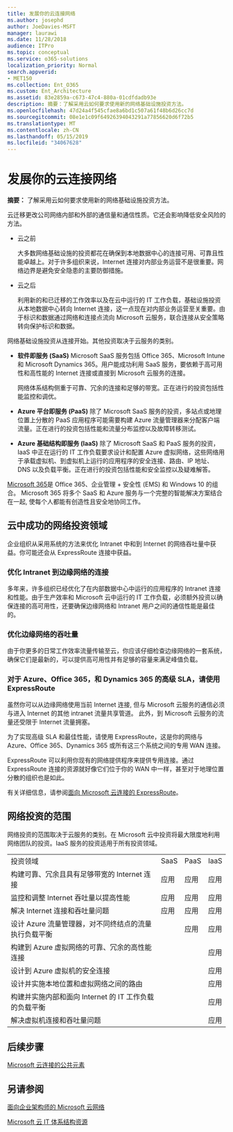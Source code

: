 ```yaml
---
title: 发展你的云连接网络
ms.author: josephd
author: JoeDavies-MSFT
manager: laurawi
ms.date: 11/28/2018
audience: ITPro
ms.topic: conceptual
ms.service: o365-solutions
localization_priority: Normal
search.appverid:
- MET150
ms.collection: Ent_O365
ms.custom: Ent_Architecture
ms.assetid: 83e2859a-c673-47c4-880a-01cdfdadb93e
description: 摘要：了解采用云如何要求使用新的网络基础设施投资方法。
ms.openlocfilehash: 47d24a4f545cfae8a6bd1c507a61f48b6d26cc7d
ms.sourcegitcommit: 08e1e1c09f64926394043291a77856620d6f72b5
ms.translationtype: MT
ms.contentlocale: zh-CN
ms.lasthandoff: 05/15/2019
ms.locfileid: "34067628"
---
```

# <a name="evolving-your-network-for-cloud-connectivity"></a>发展你的云连接网络

 **摘要：** 了解采用云如何要求使用新的网络基础设施投资方法。
  
云迁移更改公司网络内部和外部的通信量和通信性质。它还会影响降低安全风险的方法。
  
- 云之前
    
    大多数网络基础设施的投资都花在确保到本地数据中心的连接可用、可靠且性能卓越上。对于许多组织来说，Internet 连接对内部业务运营不是很重要。网络边界是避免安全隐患的主要防御措施。
    
- 云之后
    
    利用新的和已迁移的工作效率以及在云中运行的 IT 工作负载，基础设施投资从本地数据中心转向 Internet 连接，这一点现在对内部业务运营至关重要。由于标识和数据通过网络和连接点流向 Microsoft 云服务，联合连接从安全策略转向保护标识和数据。
    
网络基础设施投资从连接开始。其他投资取决于云服务的类别。
  
- **软件即服务 (SaaS)** Microsoft SaaS 服务包括 Office 365、Microsoft Intune 和 Microsoft Dynamics 365。用户能成功利用 SaaS 服务，要依赖于高可用性和高性能的 Internet 连接或直接到 Microsoft 云服务的连接。
    
    网络体系结构侧重于可靠、冗余的连接和足够的带宽。正在进行的投资包括性能监控和调优。
    
- **Azure 平台即服务 (PaaS)** 除了 Microsoft SaaS 服务的投资，多站点或地理位置上分散的 PaaS 应用程序可能需要构建 Azure 流量管理器来分配客户端流量。正在进行的投资包括性能和流量分布监控以及故障转移测试。
    
- **Azure 基础结构即服务 (IaaS)** 除了 Microsoft SaaS 和 PaaS 服务的投资，IaaS 中正在运行的 IT 工作负载要求设计和配置 Azure 虚拟网络，这些网络用于承载虚拟机、到虚拟机上运行的应用程序的安全连接、路由、IP 地址、DNS 以及负载平衡。正在进行的投资包括性能和安全监控以及疑难解答。

[Microsoft 365](https://www.microsoft.com/microsoft-365)是 Office 365、企业管理 + 安全性 (EMS) 和 Windows 10 的组合。 Microsoft 365 将多个 SaaS 和 Azure 服务与一个完整的智能解决方案结合在一起, 使每个人都能有创造性且安全地协同工作。
    
## <a name="areas-of-networking-investment-for-success-in-the-cloud"></a>云中成功的网络投资领域

企业组织从采用系统的方法来优化 Intranet 中和到 Internet 的网络吞吐量中获益。你可能还会从 ExpressRoute 连接中获益。
  
### <a name="optimize-intranet-connectivity-to-your-edge-network"></a>优化 Intranet 到边缘网络的连接

多年来，许多组织已经优化了在内部数据中心中运行的应用程序的 Intranet 连接和性能。由于生产效率和 Microsoft 云中运行的 IT 工作负载，必须额外投资以确保连接的高可用性，还要确保边缘网络和 Intranet 用户之间的通信性能是最佳的。
  
### <a name="optimize-throughput-at-your-edge-network"></a>优化边缘网络的吞吐量

由于你更多的日常工作效率流量传输至云，你应该仔细检查边缘网络的一套系统，确保它们是最新的，可以提供高可用性并有足够的容量来满足峰值负载。
  
### <a name="for-a-high-sla-to-azure-office-365-and-dynamics-365-use-expressroute"></a>对于 Azure、Office 365，和 Dynamics 365 的高级 SLA，请使用 ExpressRoute

虽然你可以从边缘网络使用当前 Internet 连接, 但与 Microsoft 云服务的通信必须与进入 Internet 的其他 intranet 流量共享管道。 此外，到 Microsoft 云服务的流量还受限于 Internet 流量拥塞。
  
为了实现高级 SLA 和最佳性能，请使用 ExpressRoute，这是你的网络与 Azure、Office 365、Dynamics 365 或所有这三个系统之间的专用 WAN 连接。 
  
ExpressRoute 可以利用你现有的网络提供程序来提供专用连接。通过 ExpressRoute 连接的资源就好像它们位于你的 WAN 中一样，甚至对于地理位置分散的组织也是如此。
  
有关详细信息，请参阅[面向 Microsoft 云连接的 ExpressRoute](expressroute-for-microsoft-cloud-connectivity.md)。
  
## <a name="scope-of-network-investments"></a>网络投资的范围

网络投资的范围取决于云服务的类别。在 Microsoft 云中投资将最大限度地利用网络团队的投资。IaaS 服务的投资适用于所有投资领域。
  
|||||
|:-----|:-----|:-----|:-----|
|投资领域  <br/> |SaaS  <br/> |PaaS  <br/> |IaaS  <br/> |
|构建可靠、冗余且具有足够带宽的 Internet 连接  <br/> |应用  <br/> |应用  <br/> |应用  <br/> |
|监控和调整 Internet 吞吐量以提高性能  <br/> |应用  <br/> |应用  <br/> |应用  <br/> |
|解决 Internet 连接和吞吐量问题  <br/> |应用  <br/> |应用  <br/> |应用  <br/> |
|设计 Azure 流量管理器，对不同终结点的流量执行负载平衡  <br/> ||应用  <br/> |应用  <br/> |
|构建到 Azure 虚拟网络的可靠、冗余的高性能连接  <br/> |||应用  <br/> |
|设计到 Azure 虚拟机的安全连接  <br/> |||应用  <br/> |
|设计并实施本地位置和虚拟网络之间的路由  <br/> |||应用  <br/> |
|构建并实施内部和面向 Internet 的 IT 工作负载的负载平衡  <br/> |||应用  <br/> |
|解决虚拟机连接和吞吐量问题  <br/> |||应用  <br/> |
   
## <a name="next-step"></a>后续步骤

[Microsoft 云连接的公共元素](common-elements-of-microsoft-cloud-connectivity.md)

## <a name="see-also"></a>另请参阅

[面向企业架构师的 Microsoft 云网络](microsoft-cloud-networking-for-enterprise-architects.md)
  
[Microsoft 云 IT 体系结构资源](microsoft-cloud-it-architecture-resources.md)



